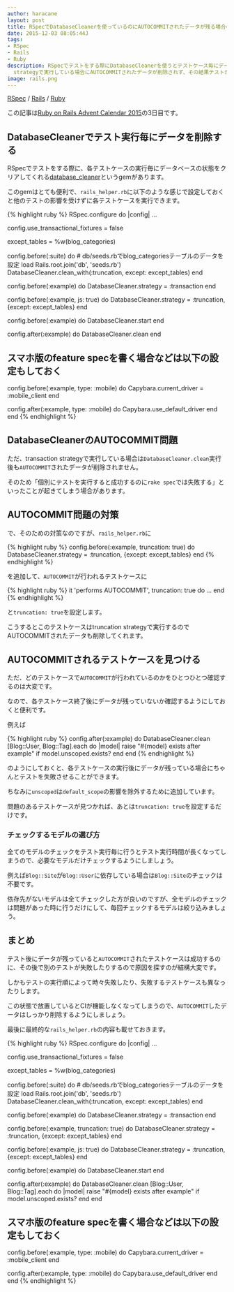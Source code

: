 ```yaml
---
author: haracane
layout: post
title: RSpecでDatabaseCleanerを使っているのにAUTOCOMMITされたデータが残る場合の対処
date: 2015-12-03 08:05:44J
tags:
- RSpec
- Rails
- Ruby
description: RSpecでテストをする際にDatabaseCleanerを使うとテストケース毎にデータを削除してくれて非常に便利なのですが、transaction
  strategyで実行している場合にAUTOCOMMITされたデータが削除されず、その結果テストが失敗してしまう場合があります。今回はその対処方法をまとめてみました。
image: rails.png
---
```

[RSpec](/tags/rspec/) / [Rails](/tags/rails/) / [Ruby](/tags/ruby/)

この記事は[Ruby on Rails Advent Calendar 2015](http://qiita.com/advent-calendar/2015/rails)の3日目です。

## DatabaseCleanerでテスト実行毎にデータを削除する

RSpecでテストをする際に、各テストケースの実行毎にデータベースの状態をクリアしてくれる[database_cleaner](https://github.com/DatabaseCleaner/database_cleaner)というgemがあります。

このgemはとても便利で、`rails_helper.rb`に以下のような感じで設定しておくと他のテストの影響を受けずに各テストケースを実行できます。

{% highlight ruby %}
RSpec.configure do |config|
  ...

  config.use_transactional_fixtures = false

  except_tables = %w(blog_categories)

  config.before(:suite) do
    # db/seeds.rbでblog_categoriesテーブルのデータを設定
    load Rails.root.join('db', 'seeds.rb')
    DatabaseCleaner.clean_with(:truncation, except: except_tables)
  end

  config.before(:example) do
    DatabaseCleaner.strategy = :transaction
  end

  config.before(:example, js: true) do
    DatabaseCleaner.strategy = :truncation, {except: except_tables}
  end

  config.before(:example) do
    DatabaseCleaner.start
  end

  config.after(:example) do
    DatabaseCleaner.clean
  end

  ## スマホ版のfeature specを書く場合などは以下の設定もしておく
  config.before(:example, type: :mobile) do
    Capybara.current_driver = :mobile_client
  end

  config.after(:example, type: :mobile) do
    Capybara.use_default_driver
  end
end
{% endhighlight %}

## DatabaseCleanerのAUTOCOMMIT問題

ただ、transaction strategyで実行している場合は`DatabaseCleaner.clean`実行後も`AUTOCOMMIT`されたデータが削除されません。

そのため「個別にテストを実行すると成功するのに`rake spec`では失敗する」といったことが起きてしまう場合があります。

## AUTOCOMMIT問題の対策

で、そのための対策なのですが、`rails_helper.rb`に

{% highlight ruby %}
config.before(:example, truncation: true) do
  DatabaseCleaner.strategy = :truncation, {except: except_tables}
end
{% endhighlight %}

を追加して、`AUTOCOMMIT`が行われるテストケースに

{% highlight ruby %}
it 'performs AUTOCOMMIT', truncation: true do
  ...
end
{% endhighlight %}

と`truncation: true`を設定します。

こうするとこのテストケースはtruncation strategyで実行するのでAUTOCOMMITされたデータも削除してくれます。

## AUTOCOMMITされるテストケースを見つける

ただ、どのテストケースで`AUTOCOMMIT`が行われているのかをひとつひとつ確認するのは大変です。

なので、各テストケース終了後にデータが残っていないか確認するようにしておくと便利です。

例えば

{% highlight ruby %}
config.after(:example) do
  DatabaseCleaner.clean
  [Blog::User, Blog::Tag].each do |model|
    raise "#{model} exists after example" if model.unscoped.exists?
  end
end
{% endhighlight %}

のようにしておくと、各テストケースの実行後にデータが残っている場合にちゃんとテストを失敗させることができます。

ちなみに`unscoped`は`default_scope`の影響を除外するために追加しています。

問題のあるテストケースが見つかれば、あとは`truncation: true`を設定するだけです。

### チェックするモデルの選び方

全てのモデルのチェックをテスト実行毎に行うとテスト実行時間が長くなってしまうので、必要なモデルだけチェックするようにしましょう。

例えば`Blog::Site`が`Blog::User`に依存している場合は`Blog::Site`のチェックは不要です。

依存先がないモデルは全てチェックした方が良いのですが、全モデルのチェックは問題があった時に行うだけにして、毎回チェックするモデルは絞り込みましょう。

## まとめ

テスト後にデータが残っていると`AUTOCOMMIT`されたテストケースは成功するのに、その後で別のテストが失敗したりするので原因を探すのが結構大変です。

しかもテストの実行順によって時々失敗したり、失敗するテストケースも異なったりします。

この状態で放置しているとCIが機能しなくなってしまうので、`AUTOCOMMIT`したデータはしっかり削除するようにしましょう。

最後に最終的な`rails_helper.rb`の内容も載せておきます。

{% highlight ruby %}
RSpec.configure do |config|
  ...

  config.use_transactional_fixtures = false

  except_tables = %w(blog_categories)

  config.before(:suite) do
    # db/seeds.rbでblog_categoriesテーブルのデータを設定
    load Rails.root.join('db', 'seeds.rb')
    DatabaseCleaner.clean_with(:truncation, except: except_tables)
  end

  config.before(:example) do
    DatabaseCleaner.strategy = :transaction
  end

  config.before(:example, truncation: true) do
    DatabaseCleaner.strategy = :truncation, {except: except_tables}
  end

  config.before(:example, js: true) do
    DatabaseCleaner.strategy = :truncation, {except: except_tables}
  end

  config.before(:example) do
    DatabaseCleaner.start
  end

  config.after(:example) do
    DatabaseCleaner.clean
    [Blog::User, Blog::Tag].each do |model|
      raise "#{model} exists after example" if model.unscoped.exists?
    end
  end

  ## スマホ版のfeature specを書く場合などは以下の設定もしておく
  config.before(:example, type: :mobile) do
    Capybara.current_driver = :mobile_client
  end

  config.after(:example, type: :mobile) do
    Capybara.use_default_driver
  end
end
{% endhighlight %}
